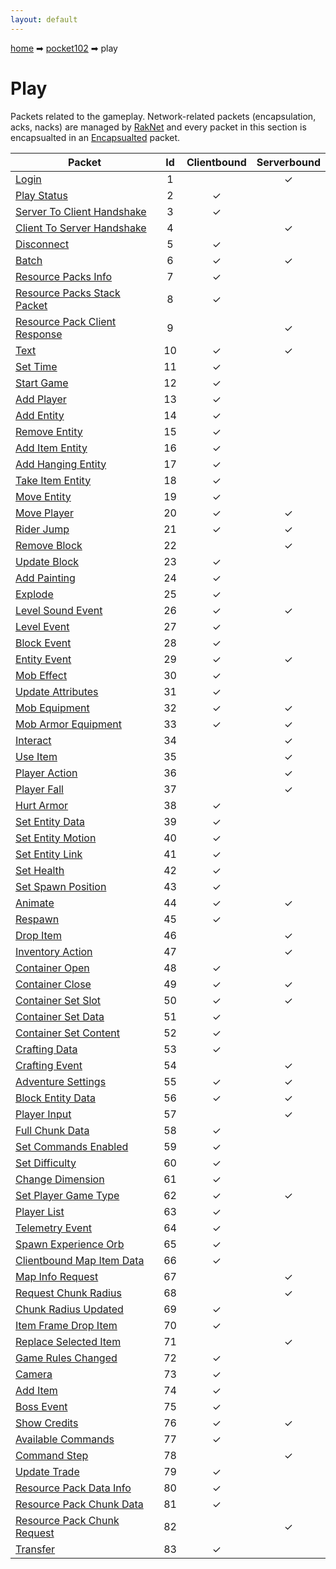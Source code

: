 ```yaml
---
layout: default
---
```


[home](/) ➡ [pocket102](/protocol/pocket102) ➡ play

# Play

Packets related to the gameplay. Network-related packets (encapsulation, acks, nacks) are managed by [RakNet](../raknet/8.html) and every packet in this section is encapsualted in an [Encapsualted](../raknet/8.html#control_encapsulated) packet.

Packet | Id | Clientbound | Serverbound
---|:---:|:---:|:---:
[Login](playlogin) | 1 |   | ✓
[Play Status](playplay-status) | 2 | ✓ |  
[Server To Client Handshake](playserver-to-client-handshake) | 3 | ✓ |  
[Client To Server Handshake](playclient-to-server-handshake) | 4 |   | ✓
[Disconnect](playdisconnect) | 5 | ✓ |  
[Batch](playbatch) | 6 | ✓ | ✓
[Resource Packs Info](playresource-packs-info) | 7 | ✓ |  
[Resource Packs Stack Packet](playresource-packs-stack-packet) | 8 | ✓ |  
[Resource Pack Client Response](playresource-pack-client-response) | 9 |   | ✓
[Text](playtext) | 10 | ✓ | ✓
[Set Time](playset-time) | 11 | ✓ |  
[Start Game](playstart-game) | 12 | ✓ |  
[Add Player](playadd-player) | 13 | ✓ |  
[Add Entity](playadd-entity) | 14 | ✓ |  
[Remove Entity](playremove-entity) | 15 | ✓ |  
[Add Item Entity](playadd-item-entity) | 16 | ✓ |  
[Add Hanging Entity](playadd-hanging-entity) | 17 | ✓ |  
[Take Item Entity](playtake-item-entity) | 18 | ✓ |  
[Move Entity](playmove-entity) | 19 | ✓ |  
[Move Player](playmove-player) | 20 | ✓ | ✓
[Rider Jump](playrider-jump) | 21 | ✓ | ✓
[Remove Block](playremove-block) | 22 |   | ✓
[Update Block](playupdate-block) | 23 | ✓ |  
[Add Painting](playadd-painting) | 24 | ✓ |  
[Explode](playexplode) | 25 | ✓ |  
[Level Sound Event](playlevel-sound-event) | 26 | ✓ | ✓
[Level Event](playlevel-event) | 27 | ✓ |  
[Block Event](playblock-event) | 28 | ✓ |  
[Entity Event](playentity-event) | 29 | ✓ | ✓
[Mob Effect](playmob-effect) | 30 | ✓ |  
[Update Attributes](playupdate-attributes) | 31 | ✓ |  
[Mob Equipment](playmob-equipment) | 32 | ✓ | ✓
[Mob Armor Equipment](playmob-armor-equipment) | 33 | ✓ | ✓
[Interact](playinteract) | 34 |   | ✓
[Use Item](playuse-item) | 35 |   | ✓
[Player Action](playplayer-action) | 36 |   | ✓
[Player Fall](playplayer-fall) | 37 |   | ✓
[Hurt Armor](playhurt-armor) | 38 | ✓ |  
[Set Entity Data](playset-entity-data) | 39 | ✓ |  
[Set Entity Motion](playset-entity-motion) | 40 | ✓ |  
[Set Entity Link](playset-entity-link) | 41 | ✓ |  
[Set Health](playset-health) | 42 | ✓ |  
[Set Spawn Position](playset-spawn-position) | 43 | ✓ |  
[Animate](playanimate) | 44 | ✓ | ✓
[Respawn](playrespawn) | 45 | ✓ |  
[Drop Item](playdrop-item) | 46 |   | ✓
[Inventory Action](playinventory-action) | 47 |   | ✓
[Container Open](playcontainer-open) | 48 | ✓ |  
[Container Close](playcontainer-close) | 49 | ✓ | ✓
[Container Set Slot](playcontainer-set-slot) | 50 | ✓ | ✓
[Container Set Data](playcontainer-set-data) | 51 | ✓ |  
[Container Set Content](playcontainer-set-content) | 52 | ✓ |  
[Crafting Data](playcrafting-data) | 53 | ✓ |  
[Crafting Event](playcrafting-event) | 54 |   | ✓
[Adventure Settings](playadventure-settings) | 55 | ✓ | ✓
[Block Entity Data](playblock-entity-data) | 56 | ✓ | ✓
[Player Input](playplayer-input) | 57 |   | ✓
[Full Chunk Data](playfull-chunk-data) | 58 | ✓ |  
[Set Commands Enabled](playset-commands-enabled) | 59 | ✓ |  
[Set Difficulty](playset-difficulty) | 60 | ✓ |  
[Change Dimension](playchange-dimension) | 61 | ✓ |  
[Set Player Game Type](playset-player-game-type) | 62 | ✓ | ✓
[Player List](playplayer-list) | 63 | ✓ |  
[Telemetry Event](playtelemetry-event) | 64 | ✓ |  
[Spawn Experience Orb](playspawn-experience-orb) | 65 | ✓ |  
[Clientbound Map Item Data](playclientbound-map-item-data) | 66 | ✓ |  
[Map Info Request](playmap-info-request) | 67 |   | ✓
[Request Chunk Radius](playrequest-chunk-radius) | 68 |   | ✓
[Chunk Radius Updated](playchunk-radius-updated) | 69 | ✓ |  
[Item Frame Drop Item](playitem-frame-drop-item) | 70 | ✓ |  
[Replace Selected Item](playreplace-selected-item) | 71 |   | ✓
[Game Rules Changed](playgame-rules-changed) | 72 | ✓ |  
[Camera](playcamera) | 73 | ✓ |  
[Add Item](playadd-item) | 74 | ✓ |  
[Boss Event](playboss-event) | 75 | ✓ |  
[Show Credits](playshow-credits) | 76 | ✓ | ✓
[Available Commands](playavailable-commands) | 77 | ✓ |  
[Command Step](playcommand-step) | 78 |   | ✓
[Update Trade](playupdate-trade) | 79 | ✓ |  
[Resource Pack Data Info](playresource-pack-data-info) | 80 | ✓ |  
[Resource Pack Chunk Data](playresource-pack-chunk-data) | 81 | ✓ |  
[Resource Pack Chunk Request](playresource-pack-chunk-request) | 82 |   | ✓
[Transfer](playtransfer) | 83 | ✓ |  

